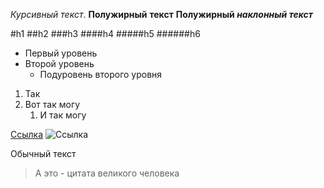 *Курсивный* _текст_.
**Полужирный** __текст__
**Полужирный _наклонный текст_**

#h1
##h2
###h3
####h4
#####h5
######h6

* Первый уровень
* Второй уровень
  * Подуровень второго уровня

1. Так
2. Вот так могу
   1. И так могу

[Ссылка](https://www.hl-inside.ru/)
![Ссылка](https://cdn3.iconfinder.com/data/icons/animal-emoji/50/Dragon-512.png)

Обычный текст
> А это - цитата великого человека
